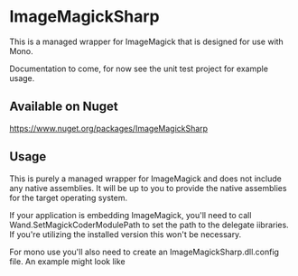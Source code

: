 ImageMagickSharp
================

This is a managed wrapper for ImageMagick that is designed for use with Mono. 

Documentation to come, for now see the unit test project for example usage.


## Available on Nuget ##

https://www.nuget.org/packages/ImageMagickSharp


## Usage

This is purely a managed wrapper for ImageMagick and does not include any native assemblies. It will be up to you to provide the native assemblies for the target operating system.

If your application is embedding ImageMagick, you'll need to call Wand.SetMagickCoderModulePath to set the path to the delegate iibraries. If you're utilizing the installed version this won't be necessary.

For mono use you'll also need to create an ImageMagickSharp.dll.config file. An example might look like

<configuration>
  <dllmap dll="CORE_RL_Wand_.dll" target="libMagickWand-6.Q16.so" os="linux"/>
</configuration>
